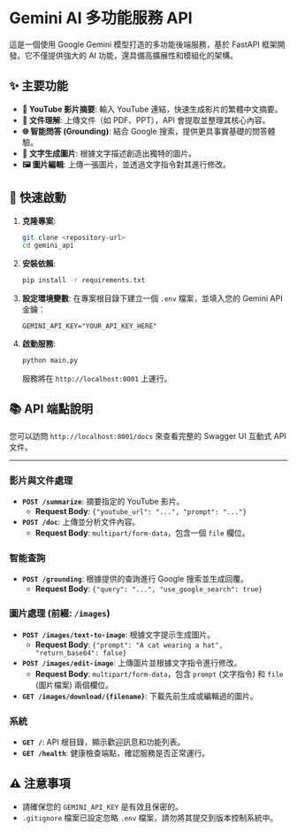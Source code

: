 # Gemini AI 多功能服務 API

這是一個使用 Google Gemini 模型打造的多功能後端服務，基於 FastAPI 框架開發。它不僅提供強大的 AI 功能，還具備高擴展性和模組化的架構。

## ✨ 主要功能

- **📝 YouTube 影片摘要**: 輸入 YouTube 連結，快速生成影片的繁體中文摘要。
- **📄 文件理解**: 上傳文件（如 PDF、PPT），API 會提取並整理其核心內容。
- **🌐 智能問答 (Grounding)**: 結合 Google 搜索，提供更具事實基礎的問答體驗。
- **🎨 文字生成圖片**: 根據文字描述創造出獨特的圖片。
- **🖼️ 圖片編輯**: 上傳一張圖片，並透過文字指令對其進行修改。

## 🚀 快速啟動

1.  **克隆專案**:
    ```bash
    git clone <repository-url>
    cd gemini_api
    ```

2.  **安裝依賴**:
    ```bash
    pip install -r requirements.txt
    ```

3.  **設定環境變數**:
    在專案根目錄下建立一個 `.env` 檔案，並填入您的 Gemini API 金鑰：
    ```
    GEMINI_API_KEY="YOUR_API_KEY_HERE"
    ```

4.  **啟動服務**:
    ```bash
    python main.py
    ```
    服務將在 `http://localhost:8001` 上運行。

## 📚 API 端點說明

您可以訪問 `http://localhost:8001/docs` 來查看完整的 Swagger UI 互動式 API 文件。

---

### 影片與文件處理

-   **`POST /summarize`**: 摘要指定的 YouTube 影片。
    -   **Request Body**: `{"youtube_url": "...", "prompt": "..."}`
-   **`POST /doc`**: 上傳並分析文件內容。
    -   **Request Body**: `multipart/form-data`，包含一個 `file` 欄位。

### 智能查詢

-   **`POST /grounding`**: 根據提供的查詢進行 Google 搜索並生成回覆。
    -   **Request Body**: `{"query": "...", "use_google_search": true}`

### 圖片處理 (前綴: `/images`)

-   **`POST /images/text-to-image`**: 根據文字提示生成圖片。
    -   **Request Body**: `{"prompt": "A cat wearing a hat", "return_base64": false}`
-   **`POST /images/edit-image`**: 上傳圖片並根據文字指令進行修改。
    -   **Request Body**: `multipart/form-data`，包含 `prompt` (文字指令) 和 `file` (圖片檔案) 兩個欄位。
-   **`GET /images/download/{filename}`**: 下載先前生成或編輯過的圖片。

### 系統

-   **`GET /`**: API 根目錄，顯示歡迎訊息和功能列表。
-   **`GET /health`**: 健康檢查端點，確認服務是否正常運行。

## ⚠️ 注意事項

-   請確保您的 `GEMINI_API_KEY` 是有效且保密的。
-   `.gitignore` 檔案已設定忽略 `.env` 檔案，請勿將其提交到版本控制系統中。